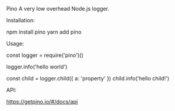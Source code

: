 Pino
A very low overhead Node.js logger.

Installation:

npm install pino
yarn add pino

Usage:

const logger = require('pino')()

logger.info('hello world')

const child = logger.child({ a: 'property' })
child.info('hello child!')

API:

https://getpino.io/#/docs/api 
